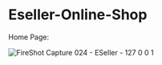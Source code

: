 # Eseller-Online-Shop


Home Page:

![FireShot Capture 024 - ESeller - 127 0 0 1](https://user-images.githubusercontent.com/53537359/150799144-18baabd8-c1f9-4be4-8d1a-cccd61c9663b.png)
